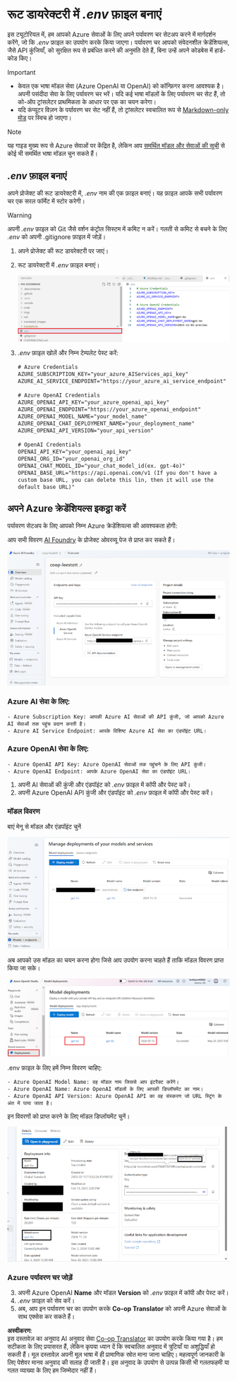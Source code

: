 <!--
CO_OP_TRANSLATOR_METADATA:
{
  "original_hash": "53c99ea0ead7a3500149d4bb96be5811",
  "translation_date": "2025-05-06T17:54:49+00:00",
  "source_file": "getting_started/command-line-guide/create-env-file.md",
  "language_code": "hi"
}
-->
# रूट डायरेक्टरी में *.env* फ़ाइल बनाएं

इस ट्यूटोरियल में, हम आपको Azure सेवाओं के लिए अपने पर्यावरण चर सेटअप करने में मार्गदर्शन करेंगे, जो कि *.env* फ़ाइल का उपयोग करके किया जाएगा। पर्यावरण चर आपको संवेदनशील क्रेडेंशियल्स, जैसे API कुंजियाँ, को सुरक्षित रूप से प्रबंधित करने की अनुमति देते हैं, बिना उन्हें अपने कोडबेस में हार्ड-कोड किए।

> [!IMPORTANT]
> - केवल एक भाषा मॉडल सेवा (Azure OpenAI या OpenAI) को कॉन्फ़िगर करना आवश्यक है। अपनी पसंदीदा सेवा के लिए पर्यावरण चर भरें। यदि कई भाषा मॉडलों के लिए पर्यावरण चर सेट हैं, तो को-ऑप ट्रांसलेटर प्राथमिकता के आधार पर एक का चयन करेगा।
> - यदि कंप्यूटर विज़न के पर्यावरण चर सेट नहीं हैं, तो ट्रांसलेटर स्वचालित रूप से [Markdown-only मोड](./markdown-only-mode.md) पर स्विच हो जाएगा।

> [!NOTE]
> यह गाइड मुख्य रूप से Azure सेवाओं पर केंद्रित है, लेकिन आप [समर्थित मॉडल और सेवाओं की सूची](../README.md#-supported-models-and-services) से कोई भी समर्थित भाषा मॉडल चुन सकते हैं।

## *.env* फ़ाइल बनाएं

अपने प्रोजेक्ट की रूट डायरेक्टरी में, *.env* नाम की एक फ़ाइल बनाएं। यह फ़ाइल आपके सभी पर्यावरण चर एक सरल फॉर्मेट में स्टोर करेगी।

> [!WARNING]
> अपनी *.env* फ़ाइल को Git जैसे वर्शन कंट्रोल सिस्टम में कमिट न करें। गलती से कमिट से बचने के लिए *.env* को अपनी .gitignore फ़ाइल में जोड़ें।

1. अपने प्रोजेक्ट की रूट डायरेक्टरी पर जाएं।

1. रूट डायरेक्टरी में *.env* फ़ाइल बनाएं।

    ![Create *.env* file.](../../../../imgs/create-env.png)

1. *.env* फ़ाइल खोलें और निम्न टेम्पलेट पेस्ट करें:

    ```plaintext
    # Azure Credentials
    AZURE_SUBSCRIPTION_KEY="your_azure_AIServices_api_key"
    AZURE_AI_SERVICE_ENDPOINT="https://your_azure_ai_service_endpoint"

    # Azure OpenAI Credentials
    AZURE_OPENAI_API_KEY="your_azure_openai_api_key"
    AZURE_OPENAI_ENDPOINT="https://your_azure_openai_endpoint"
    AZURE_OPENAI_MODEL_NAME="your_model_name"
    AZURE_OPENAI_CHAT_DEPLOYMENT_NAME="your_deployment_name"
    AZURE_OPENAI_API_VERSION="your_api_version"

    # OpenAI Credentials
    OPENAI_API_KEY="your_openai_api_key"
    OPENAI_ORG_ID="your_openai_org_id"
    OPENAI_CHAT_MODEL_ID="your_chat_model_id(ex. gpt-4o)"
    OPENAI_BASE_URL="https://api.openai.com/v1 (If you don't have a custom base URL, you can delete this lin, then it will use the default base URL)"
    ```

## अपने Azure क्रेडेंशियल्स इकट्ठा करें

पर्यावरण सेटअप के लिए आपको निम्न Azure क्रेडेंशियल्स की आवश्यकता होगी:

आप सभी विवरण [AI Foundry](https://ai.azure.com/build/overview) के प्रोजेक्ट ओवरव्यू पेज से प्राप्त कर सकते हैं।

![Foundry-overview](../../../../imgs/foundry-overview.png)


### Azure AI सेवा के लिए:

    - Azure Subscription Key: आपकी Azure AI सेवाओं की API कुंजी, जो आपको Azure AI सेवाओं तक पहुंच प्रदान करती है।
    - Azure AI Service Endpoint: आपके विशिष्ट Azure AI सेवा का एंडपॉइंट URL।

### Azure OpenAI सेवा के लिए:

    - Azure OpenAI API Key: Azure OpenAI सेवाओं तक पहुंचने के लिए API कुंजी।
    - Azure OpenAI Endpoint: आपके Azure OpenAI सेवा का एंडपॉइंट URL।


1. अपनी AI सेवाओं की कुंजी और एंडपॉइंट को *.env* फ़ाइल में कॉपी और पेस्ट करें।
2. अपनी Azure OpenAI API कुंजी और एंडपॉइंट को *.env* फ़ाइल में कॉपी और पेस्ट करें।

### मॉडल विवरण

बाएं मेनू से मॉडल और एंडपॉइंट चुनें

![FoundryModels](../../../../imgs/gpt-models.png)

अब आपको उस मॉडल का चयन करना होगा जिसे आप उपयोग करना चाहते हैं ताकि मॉडल विवरण प्राप्त किया जा सके।

![ModelDetails](../../../../imgs/model-deployment-name.png)

.env फ़ाइल के लिए हमें निम्न विवरण चाहिए:

    - Azure OpenAI Model Name: वह मॉडल नाम जिससे आप इंटरैक्ट करेंगे।
    - Azure OpenAI Name: Azure OpenAI मॉडलों के लिए आपकी डिप्लॉयमेंट का नाम।
    - Azure OpenAI API Version: Azure OpenAI API का वह संस्करण जो URL स्ट्रिंग के अंत में पाया जाता है।

इन विवरणों को प्राप्त करने के लिए मॉडल डिप्लॉयमेंट चुनें।

![FoundryModelinfo](../../../../imgs/foundry-model-info.png)

### Azure पर्यावरण चर जोड़ें

3. अपनी Azure OpenAI **Name** और मॉडल **Version** को *.env* फ़ाइल में कॉपी और पेस्ट करें।
4. *.env* फ़ाइल को सेव करें।
5. अब, आप इन पर्यावरण चर का उपयोग करके **Co-op Translator** को अपनी Azure सेवाओं के साथ एक्सेस कर सकते हैं।

**अस्वीकरण**:  
इस दस्तावेज़ का अनुवाद AI अनुवाद सेवा [Co-op Translator](https://github.com/Azure/co-op-translator) का उपयोग करके किया गया है। हम सटीकता के लिए प्रयासरत हैं, लेकिन कृपया ध्यान दें कि स्वचालित अनुवाद में त्रुटियाँ या अशुद्धियाँ हो सकती हैं। मूल दस्तावेज़ अपनी मूल भाषा में ही प्रामाणिक स्रोत माना जाना चाहिए। महत्वपूर्ण जानकारी के लिए पेशेवर मानव अनुवाद की सलाह दी जाती है। इस अनुवाद के उपयोग से उत्पन्न किसी भी गलतफहमी या गलत व्याख्या के लिए हम जिम्मेदार नहीं हैं।